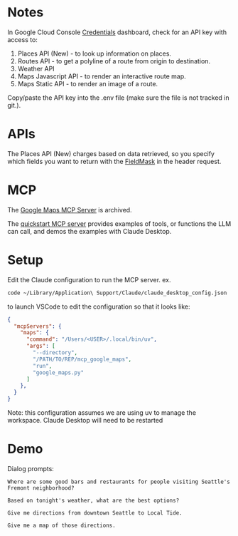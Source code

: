 # Notes


In Google Cloud Console [Credentials](https://console.cloud.google.com/apis/credentials) dashboard, check for an API key with access to:
1. Places API (New) - to look up information on places.
2. Routes API - to get a polyline of a route from origin to destination.
3. Weather API
4. Maps Javascript API - to render an interactive route map.
5. Maps Static API - to render an image of a route.

Copy/paste the API key into the .env file (make sure the file is not tracked in git.).

# APIs

The Places API (New) charges based on data retrieved, so you specify which fields you want to return with the [FieldMask](https://developers.google.com/maps/documentation/places/web-service/place-details#fieldmask) in the header request. 


# MCP
The [Google Maps MCP Server](https://github.com/modelcontextprotocol/servers-archived/tree/HEAD/src/google-maps) is archived.

The [quickstart MCP server](https://modelcontextprotocol.io/quickstart/server) provides examples of tools, or functions the LLM can call, and demos the examples with Claude Desktop.

# Setup
Edit the Claude configuration to run the MCP server. ex.
```bash
code ~/Library/Application\ Support/Claude/claude_desktop_config.json
```
to launch VSCode to edit the configuration so that it looks like:
```json
{
  "mcpServers": {
    "maps": {
      "command": "/Users/<USER>/.local/bin/uv",
      "args": [
        "--directory",
        "/PATH/TO/REP/mcp_google_maps",
        "run",
        "google_maps.py"
      ]
    },
  }
}
```
Note: this configuration assumes we are using uv to manage the workspace. Claude Desktop will need to be restarted



# Demo
Dialog prompts:
```
Where are some good bars and restaurants for people visiting Seattle's Fremont neighborhood?

Based on tonight's weather, what are the best options?

Give me directions from downtown Seattle to Local Tide.

Give me a map of those directions.
```
